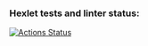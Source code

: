 ### Hexlet tests and linter status:
[![Actions Status](https://github.com/Kurlyp/python-project-49/workflows/hexlet-check/badge.svg)](https://github.com/Kurlyp/python-project-49/actions)